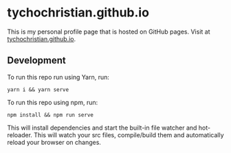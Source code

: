 # tychochristian.github.io
This is my personal profile page that is hosted on GitHub pages. Visit at [tychochristian.github.io](tychochristian.github.io).

## Development
To run this repo run using Yarn, run:
```
yarn i && yarn serve
```

To run this repo using npm, run:
```
npm install && npm run serve
```

This will install dependencies and start the built-in file watcher and hot-reloader. This will watch your src files, compile/build them and automatically reload your browser on changes.
